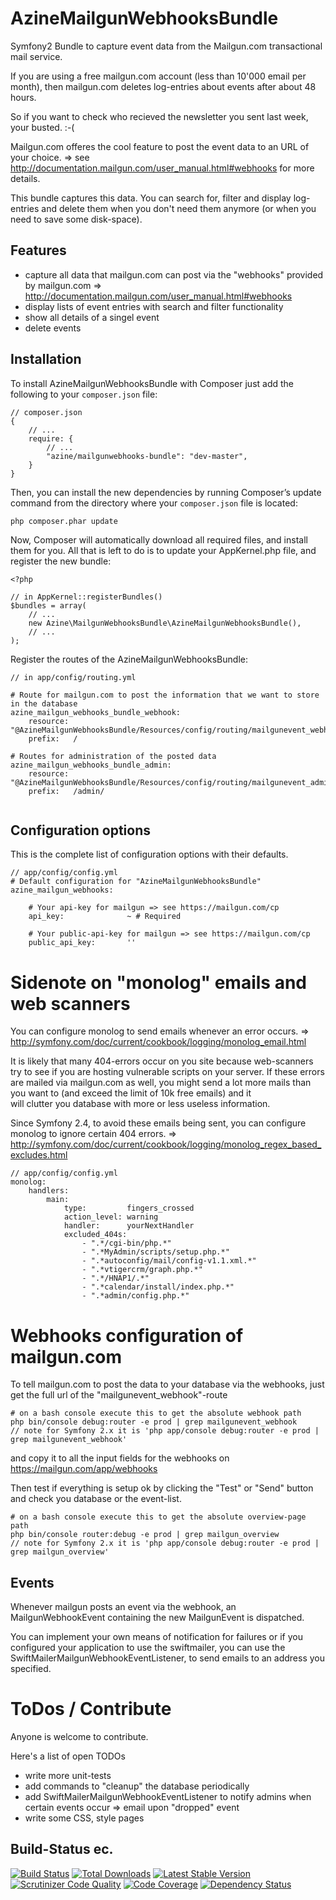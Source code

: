 AzineMailgunWebhooksBundle
==========================

Symfony2 Bundle to capture event data from the Mailgun.com transactional mail service.

If you are using a free mailgun.com account (less than 10'000 email per month), then
mailgun.com deletes log-entries about events after about 48 hours. 

So if you want to check who recieved the newsletter you sent last week, your busted. :-(

Mailgun.com offeres the cool feature to post the event data to an URL of your choice.
=> see http://documentation.mailgun.com/user_manual.html#webhooks for more details.

This bundle captures this data. You can search for, filter and display log-entries and
delete them when you don't need them anymore (or when you need to save some disk-space).  


## Features
- capture all data that mailgun.com can post via the "webhooks" provided by mailgun.com => http://documentation.mailgun.com/user_manual.html#webhooks
- display lists of event entries with search and filter functionality
- show all details of a singel event
- delete events 

## Installation
To install AzineMailgunWebhooksBundle with Composer just add the following to your `composer.json` file:

```
// composer.json
{
    // ...
    require: {
        // ...
        "azine/mailgunwebhooks-bundle": "dev-master",
    }
}
```
Then, you can install the new dependencies by running Composer’s update command from 
the directory where your `composer.json` file is located:

```
php composer.phar update
```
Now, Composer will automatically download all required files, and install them for you. 
All that is left to do is to update your AppKernel.php file, and register the new bundle:

```
<?php

// in AppKernel::registerBundles()
$bundles = array(
    // ...
    new Azine\MailgunWebhooksBundle\AzineMailgunWebhooksBundle(),
    // ...
);
```

Register the routes of the AzineMailgunWebhooksBundle:

```
// in app/config/routing.yml

# Route for mailgun.com to post the information that we want to store in the database
azine_mailgun_webhooks_bundle_webhook:
    resource: "@AzineMailgunWebhooksBundle/Resources/config/routing/mailgunevent_webhook.yml"
    prefix:   /

# Routes for administration of the posted data
azine_mailgun_webhooks_bundle_admin:
    resource: "@AzineMailgunWebhooksBundle/Resources/config/routing/mailgunevent_admin.yml"
    prefix:   /admin/
    
```

## Configuration options
This is the complete list of configuration options with their defaults.
```
// app/config/config.yml
# Default configuration for "AzineMailgunWebhooksBundle"
azine_mailgun_webhooks:

    # Your api-key for mailgun => see https://mailgun.com/cp
    api_key:              ~ # Required

    # Your public-api-key for mailgun => see https://mailgun.com/cp
    public_api_key:       ''
```

# Sidenote on "monolog" emails and web scanners
You can configure monolog to send emails whenever an error occurs.
=> http://symfony.com/doc/current/cookbook/logging/monolog_email.html 

It is likely that many 404-errors occur on you site because web-scanners 
try to see if you are hosting vulnerable scripts on your server. If 
these errors are mailed via mailgun.com as well, you might send a lot more 
mails than you want to (and exceed the limit of 10k free emails) and it  
will clutter you database with more or less useless information.

Since Symfony 2.4, to avoid these emails being sent, you can configure 
monolog to ignore certain 404 errors.
=> http://symfony.com/doc/current/cookbook/logging/monolog_regex_based_excludes.html  

```
// app/config/config.yml
monolog:
    handlers:
        main:
            type:         fingers_crossed
            action_level: warning
            handler:      yourNextHandler
            excluded_404s:
                - ".*/cgi-bin/php.*"
                - ".*MyAdmin/scripts/setup.php.*"
                - ".*autoconfig/mail/config-v1.1.xml.*"
                - ".*vtigercrm/graph.php.*"
                - ".*/HNAP1/.*"
                - ".*calendar/install/index.php.*"
                - ".*admin/config.php.*"
```

# Webhooks configuration of mailgun.com
To tell mailgun.com to post the data to your database via the webhooks, just
get the full url of the "mailgunevent_webhook"-route

```
# on a bash console execute this to get the absolute webhook path
php bin/console debug:router -e prod | grep mailgunevent_webhook 
// note for Symfony 2.x it is 'php app/console debug:router -e prod | grep mailgunevent_webhook'

```

and copy it to all the input fields for the webhooks on https://mailgun.com/app/webhooks

Then test if everything is setup ok by clicking the "Test" or "Send" button and check
you database or the event-list.

```
# on a bash console execute this to get the absolute overview-page path
php bin/console router:debug -e prod | grep mailgun_overview
// note for Symfony 2.x it is 'php app/console debug:router -e prod | grep mailgun_overview'
```

## Events
Whenever mailgun posts an event via the webhook, an MailgunWebhookEvent containing the 
new MailgunEvent is dispatched.

You can implement your own means of notification for failures or if you configured your
application to use the swiftmailer, you can use the SwiftMailerMailgunWebhookEventListener,
to send emails to an address you specified.

# ToDos / Contribute
Anyone is welcome to contribute.

Here's a list of open TODOs
- write more unit-tests
- add commands to "cleanup" the database periodically
- add SwiftMailerMailgunWebhookEventListener to notify admins when certain events occur => email upon "dropped" event
- write some CSS, style pages 




## Build-Status ec.

[![Build Status](https://travis-ci.org/azine/AzineMailgunWebhooksBundle.png)](https://travis-ci.org/azine/AzineMailgunWebhooksBundle)
[![Total Downloads](https://poser.pugx.org/azine/mailgunwebhooks-bundle/downloads.png)](https://packagist.org/packages/azine/mailgunwebhooks-bundle)
[![Latest Stable Version](https://poser.pugx.org/azine/mailgunwebhooks-bundle/v/stable.png)](https://packagist.org/packages/azine/mailgunwebhooks-bundle)
[![Scrutinizer Code Quality](https://scrutinizer-ci.com/g/azine/AzineMailgunWebhooksBundle/badges/quality-score.png?b=master)](https://scrutinizer-ci.com/g/azine/AzineMailgunWebhooksBundle/?branch=master)
[![Code Coverage](https://scrutinizer-ci.com/g/azine/AzineMailgunWebhooksBundle/badges/coverage.png?b=master)](https://scrutinizer-ci.com/g/azine/AzineMailgunWebhooksBundle/?branch=master)
[![Dependency Status](https://www.versioneye.com/user/projects/567eaea7eb4f47003c000015/badge.svg?style=flat)](https://www.versioneye.com/user/projects/567eaea7eb4f47003c000015)
